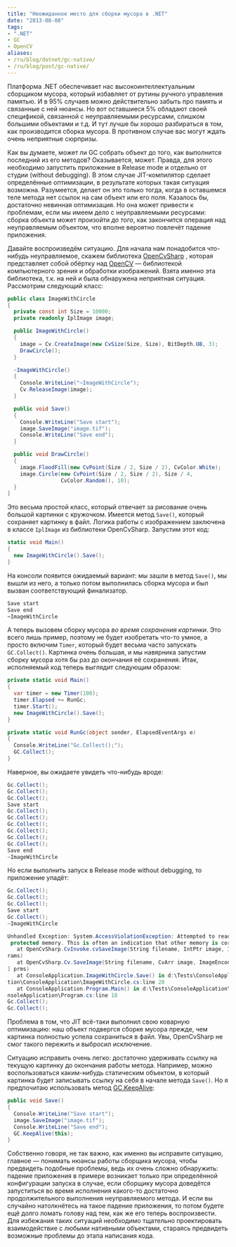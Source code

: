 ```yaml
---
title: "Неожиданное место для сборки мусора в .NET"
date: "2013-08-08"
tags:
- ".NET"
- GC
- OpenCV
aliases:
- /ru/blog/dotnet/gc-native/
- /ru/blog/post/gc-native/
---
```


Платформа .NET обеспечивает нас высокоинтеллектуальным сборщиком мусора, который избавляет от рутины ручного управления памятью. И в 95% случаев можно действительно забыть про память и связанные с ней нюансы. Но вот оставшиеся 5% обладают своей спецификой, связанной с неуправляемыми ресурсами, слишком большими объектами и т.д. И тут лучше бы хорошо разбираться в том, как производится сборка мусора. В противном случае вас могут ждать очень неприятные сюрпризы.

Как вы думаете, может ли GC собрать объект до того, как выполнится последний из его методов? Оказывается, может. Правда, для этого необходимо запустить приложение в Release mode и отдельно от студии (without debugging). В этом случае JIT-компилятор сделает определённые оптимизации, в результате которых такая ситуация возможна. Разумеется, делает он это только тогда, когда в оставшемся теле метода нет ссылок на сам объект или его поля. Казалось бы, достаточно невинная оптимизация. Но она может привести к проблемам, если мы имеем дело с неуправляемыми ресурсами: сборка объекта может произойти *до того*, как закончится операция над неуправляемым объектом, что вполне вероятно повлечёт падение приложения.<!--more-->

Давайте воспроизведём ситуацию. Для начала нам понадобится что-нибудь неуправляемое, скажем библиотека [OpenCvSharp](https://code.google.com/p/opencvsharp/)
, которая представляет собой обёртку над [OpenCV](http://opencv.org/) — библиотекой компьютерного зрения и обработки изображений. Взята именно эта библиотека, т.к. на ней и была обнаружена неприятная ситуация. Рассмотрим следующий класс:

```cs
public class ImageWithCircle
{
  private const int Size = 10000;
  private readonly IplImage image;

  public ImageWithCircle()
  {            
    image = Cv.CreateImage(new CvSize(Size, Size), BitDepth.U8, 3);
    DrawCircle();
  }

  ~ImageWithCircle()
  {
    Console.WriteLine("~ImageWithCircle");
    Cv.ReleaseImage(image);
  }

  public void Save()
  {
    Console.WriteLine("Save start");
    image.SaveImage("image.tif");
    Console.WriteLine("Save end");
  }

  public void DrawCircle()
  {
    image.FloodFill(new CvPoint(Size / 2, Size / 2), CvColor.White);
    image.Circle(new CvPoint(Size / 2, Size / 2), Size / 4, 
                 CvColor.Random(), 10);
  }
}
```

Это весьма простой класс, который отвечает за рисование очень большой картинки с кружочком. Имеется метод `Save()`, который сохраняет картинку в файл. Логика работы с изображением заключена в классе `IplImage` из библиотеки OpenCvSharp. Запустим этот код:

```cs
static void Main()
{
  new ImageWithCircle().Save();
}
```

На консоли появится ожидаемый вариант: мы зашли в метод `Save()`, мы вышли из него, а только потом выполнилась сборка мусора и был вызван соответствующий финализатор.

```txt
Save start
Save end
~ImageWithCircle
```

А теперь вызовем сборку мусора *во время сохранения картинки*. Это всего лишь пример, поэтому не будет изобретать что-то умное, а просто включим `Timer`, который будет весьма часто запускать `GC.Collect()`. Картинка очень большая, и мы навярника запустим сборку мусора хотя бы раз до окончания её сохранения. Итак, исполняемый код теперь выглядит следующим образом:

```cs
private static void Main()
{
  var timer = new Timer(100);
  timer.Elapsed += RunGc;
  timer.Start();
  new ImageWithCircle().Save();
}

private static void RunGc(object sender, ElapsedEventArgs e)
{
  Console.WriteLine("Gc.Collect();");
  GC.Collect();
}
```

Наверное, вы ожидаете увидеть что-нибудь вроде:

```cs
Gc.Collect();
Gc.Collect();
Gc.Collect();
Save start
Gc.Collect();
Gc.Collect();
Gc.Collect();
Gc.Collect();
Gc.Collect();
Gc.Collect();
Save end
~ImageWithCircle
```

Но если выполнить запуск в Release mode without debugging, то приложение упадёт:

```cs
Gc.Collect();
Gc.Collect();
Gc.Collect();
Save start
Gc.Collect();
~ImageWithCircle

Unhandled Exception: System.AccessViolationException: Attempted to read or write
 protected memory. This is often an indication that other memory is corrupt.
   at OpenCvSharp.CvInvoke.cvSaveImage(String filename, IntPtr image, Int32[] pa
rams)
   at OpenCvSharp.Cv.SaveImage(String filename, CvArr image, ImageEncodingParam[
] prms)
   at ConsoleApplication.ImageWithCircle.Save() in d:\Tests\ConsoleApplica
tion\ConsoleApplication\ImageWithCircle.cs:line 28
   at ConsoleApplication.Program.Main() in d:\Tests\ConsoleApplication\Co
nsoleApplication\Program.cs:line 18
Gc.Collect();
Gc.Collect();
```

Проблема в том, что JIT всё-таки выполнил свою коварную оптимизацию: наш объект подвергся сборке мусора прежде, чем картинка полностью успела сохраниться в файл. Увы, OpenCvSharp не смог такого пережить и выбросил исключение.

Ситуацию исправить очень легко: достаточно удерживать ссылку на текущую картинку до окончания работы метода. Например, можно воспользоваться каким-нибудь статическим объектом, в который картинка будет записывать ссылку на себя в начале метода `Save()`. Но я предпочитаю использовать метод [GC.KeepAlive](http://msdn.microsoft.com/en-us/library/system.gc.keepalive.aspx):

```cs
public void Save()
{
  Console.WriteLine("Save start");
  image.SaveImage("image.tif");
  Console.WriteLine("Save end");
  GC.KeepAlive(this);
}
```

Собственно говоря, не так важно, как именно вы исправите ситуацию, главное — понимать нюансы работы сборщика мусора, чтобы предвидеть подобные проблемы, ведь их очень сложно обнаружить: падение приложения в примере возникает только при определённой конфигурации запуска в случае, если сборщику мусора доведётся запуститься во время исполнения какого-то достаточно продолжительного выполнения неуправляемого метода. И если вы случайно натолкнётесь на такое падение приложения, то потом будете ещё долго ломать голову над тем, как же его теперь воспроизвести. Для избежания таких ситуаций необходимо тщательно проектировать взаимодействие с любыми нативными объектами, стараясь предвидеть возможные проблемы до этапа написания кода.